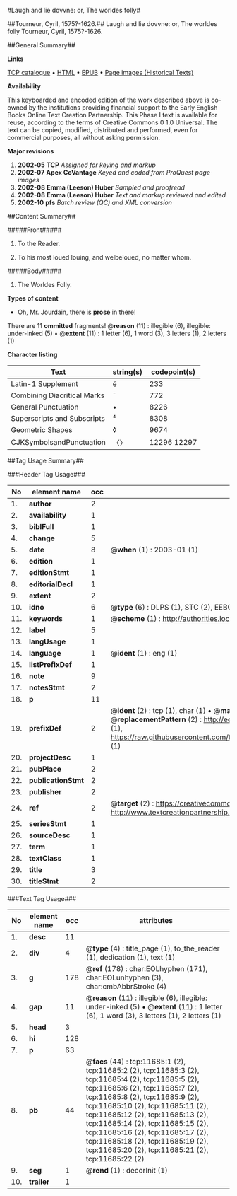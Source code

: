 #Laugh and lie dovvne: or, The worldes folly#

##Tourneur, Cyril, 1575?-1626.##
Laugh and lie dovvne: or, The worldes folly
Tourneur, Cyril, 1575?-1626.

##General Summary##

**Links**

[TCP catalogue](http://www.ota.ox.ac.uk/tcp/)  • 
[HTML](http://tei.it.ox.ac.uk/tcp/Texts-HTML/free/A13/A13841.html)  • 
[EPUB](http://tei.it.ox.ac.uk/tcp/Texts-EPUB/free/A13/A13841.epub) • 
[Page images (Historical Texts)](https://data.historicaltexts.jisc.ac.uk/view?pubId=eebo-99846698e&pageId=eebo-99846698e-11685-1)

**Availability**

This keyboarded and encoded edition of the
	       work described above is co-owned by the institutions
	       providing financial support to the Early English Books
	       Online Text Creation Partnership. This Phase I text is
	       available for reuse, according to the terms of Creative
	       Commons 0 1.0 Universal. The text can be copied,
	       modified, distributed and performed, even for
	       commercial purposes, all without asking permission.

**Major revisions**

1. __2002-05__ __TCP__ *Assigned for keying and markup*
1. __2002-07__ __Apex CoVantage__ *Keyed and coded from ProQuest page images*
1. __2002-08__ __Emma (Leeson) Huber__ *Sampled and proofread*
1. __2002-08__ __Emma (Leeson) Huber__ *Text and markup reviewed and edited*
1. __2002-10__ __pfs__ *Batch review (QC) and XML conversion*

##Content Summary##

#####Front#####

1. To the Reader.

1. To his most loued louing, and welbeloued, no matter whom.

#####Body#####

1. The Worldes Folly.

**Types of content**

  * Oh, Mr. Jourdain, there is **prose** in there!

There are 11 **ommitted** fragments! 
 @__reason__ (11) : illegible (6), illegible: under-inked (5)  •  @__extent__ (11) : 1 letter (6), 1 word (3), 3 letters (1), 2 letters (1)

**Character listing**


|Text|string(s)|codepoint(s)|
|---|---|---|
|Latin-1 Supplement|é|233|
|Combining             Diacritical Marks|̄|772|
|General Punctuation|•|8226|
|Superscripts             and Subscripts|⁴|8308|
|Geometric Shapes|◊|9674|
|CJKSymbolsandPunctuation|〈〉|12296 12297|

##Tag Usage Summary##

###Header Tag Usage###

|No|element name|occ|attributes|
|---|---|---|---|
|1.|__author__|2||
|2.|__availability__|1||
|3.|__biblFull__|1||
|4.|__change__|5||
|5.|__date__|8| @__when__ (1) : 2003-01 (1)|
|6.|__edition__|1||
|7.|__editionStmt__|1||
|8.|__editorialDecl__|1||
|9.|__extent__|2||
|10.|__idno__|6| @__type__ (6) : DLPS (1), STC (2), EEBO-CITATION (1), PROQUEST (1), VID (1)|
|11.|__keywords__|1| @__scheme__ (1) : http://authorities.loc.gov/ (1)|
|12.|__label__|5||
|13.|__langUsage__|1||
|14.|__language__|1| @__ident__ (1) : eng (1)|
|15.|__listPrefixDef__|1||
|16.|__note__|9||
|17.|__notesStmt__|2||
|18.|__p__|11||
|19.|__prefixDef__|2| @__ident__ (2) : tcp (1), char (1)  •  @__matchPattern__ (2) : ([0-9\-]+):([0-9IVX]+) (1), (.+) (1)  •  @__replacementPattern__ (2) : http://eebo.chadwyck.com/downloadtiff?vid=$1&page=$2 (1), https://raw.githubusercontent.com/textcreationpartnership/Texts/master/tcpchars.xml#$1 (1)|
|20.|__projectDesc__|1||
|21.|__pubPlace__|2||
|22.|__publicationStmt__|2||
|23.|__publisher__|2||
|24.|__ref__|2| @__target__ (2) : https://creativecommons.org/publicdomain/zero/1.0/ (1), http://www.textcreationpartnership.org/docs/. (1)|
|25.|__seriesStmt__|1||
|26.|__sourceDesc__|1||
|27.|__term__|1||
|28.|__textClass__|1||
|29.|__title__|3||
|30.|__titleStmt__|2||


###Text Tag Usage###

|No|element name|occ|attributes|
|---|---|---|---|
|1.|__desc__|11||
|2.|__div__|4| @__type__ (4) : title_page (1), to_the_reader (1), dedication (1), text (1)|
|3.|__g__|178| @__ref__ (178) : char:EOLhyphen (171), char:EOLunhyphen (3), char:cmbAbbrStroke (4)|
|4.|__gap__|11| @__reason__ (11) : illegible (6), illegible: under-inked (5)  •  @__extent__ (11) : 1 letter (6), 1 word (3), 3 letters (1), 2 letters (1)|
|5.|__head__|3||
|6.|__hi__|128||
|7.|__p__|63||
|8.|__pb__|44| @__facs__ (44) : tcp:11685:1 (2), tcp:11685:2 (2), tcp:11685:3 (2), tcp:11685:4 (2), tcp:11685:5 (2), tcp:11685:6 (2), tcp:11685:7 (2), tcp:11685:8 (2), tcp:11685:9 (2), tcp:11685:10 (2), tcp:11685:11 (2), tcp:11685:12 (2), tcp:11685:13 (2), tcp:11685:14 (2), tcp:11685:15 (2), tcp:11685:16 (2), tcp:11685:17 (2), tcp:11685:18 (2), tcp:11685:19 (2), tcp:11685:20 (2), tcp:11685:21 (2), tcp:11685:22 (2)|
|9.|__seg__|1| @__rend__ (1) : decorInit (1)|
|10.|__trailer__|1||
